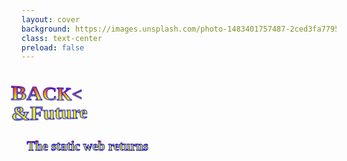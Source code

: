 ```yaml
---
layout: cover
background: https://images.unsplash.com/photo-1483401757487-2ced3fa77952?crop=entropy&w=1920
class: text-center
preload: false
---
```



<div class="flex justify-center">
  <div class="container">
    <h1 class="text-left">  
      <div>
        <span>BACK&lt;&nbsp;</span><br>
        <span>&amp;Future</span>
      </div>
    </h1>
  </div>
</div>

<h2
  v-motion
  :initial="{ x: 1000, opacity: 0, scale: 2, rotate: 100 }"
  :enter="{ x: 0, opacity: 0.8, scale: 1, rotate: 0, transition: { delay: 500, duration: 1000 } }"
  >
The static web returns
</h2>

<Footer
  title="IONOS SE"
  :social="[
    { type: 'gh', username: 'ionos-deploy-now' }
  ]"
/>

<style scoped>
.container {
  width: 24vw;
  perspective: 20vw;
}

h1, h2 {
  font-family: "BTTF";
  line-height: 100%;
  background: -webkit-linear-gradient(top, red, yellow 40%);
  -webkit-background-clip: text;
  -webkit-text-fill-color: transparent;
  -webkit-text-stroke-color: #00F;
  -webkit-text-stroke-width: 1px;
  -webkit-transform: rotateY(15deg);
}
</style>

<!--
<h2
  v-motion
  :initial="{ x: 1000, opacity: 0, scale: 2, rotate: 100 }"
  :enter="{ x: 0, opacity: 0.8, scale: 1, rotate: 0, transition: { delay: 500, duration: 1000 } }"
  >
The static web returns
</h2>
-->